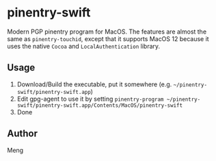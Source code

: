 # pinentry-swift

Modern PGP pinentry program for MacOS. The features are almost the same as `pinentry-touchid`, except that it supports MacOS 12 because it uses the native `Cocoa` and `LocalAuthentication` library.

## Usage

1. Download/Build the executable, put it somewhere (e.g. `~/pinentry-swift/pinentry-swift.app`)
2. Edit gpg-agent to use it by setting `pinentry-program ~/pinentry-swift/pinentry-swift.app/Contents/MacOS/pinentry-swift`
3. Done

## Author

Meng

